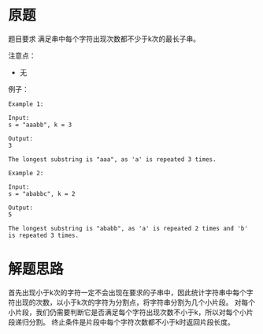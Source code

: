 # 原题
题目要求 满足串中每个字符出现次数都不少于k次的最长子串。

注意点：

  - 无

例子：

```
Example 1:

Input:
s = "aaabb", k = 3

Output:
3

The longest substring is "aaa", as 'a' is repeated 3 times.

Example 2:

Input:
s = "ababbc", k = 2

Output:
5

The longest substring is "ababb", as 'a' is repeated 2 times and 'b' is repeated 3 times.
```

# 解题思路
首先出现小于k次的字符一定不会出现在要求的子串中，因此统计字符串中每个字符出现的次数，以小于k次的字符为分割点，将字符串分割为几个小片段。
对每个小片段，我们仍需要判断它是否满足每个字符出现次数不小于k，所以对每个小片段递归分割。
终止条件是片段中每个字符次数都不小于k时返回片段长度。
